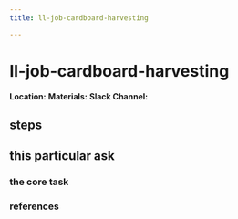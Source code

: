 ```yaml
---
title: ll-job-cardboard-harvesting

---
```


# ll-job-cardboard-harvesting

**Location:** 
**Materials:** 
**Slack Channel:** 

## steps

## this particular ask

### the core task

### references